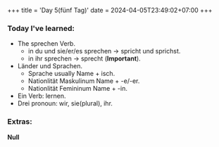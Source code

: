 +++
title = 'Day 5(fünf Tag)'
date = 2024-04-05T23:49:02+07:00
+++

### Today I've learned:

+ The sprechen Verb.
    + in du und sie/er/es sprechen -> spricht und sprichst.
    + in ihr sprechen -> sprecht (**Important**).
+ Länder und Sprachen.
    + Sprache usually Name + isch.
    + Nationlität Maskulinum Name + -e/-er.
    + Nationlität Femininum Name + -in.
+ Ein Verb: lernen.
+ Drei pronoun: wir, sie(plural), ihr.

### Extras:
**Null**
